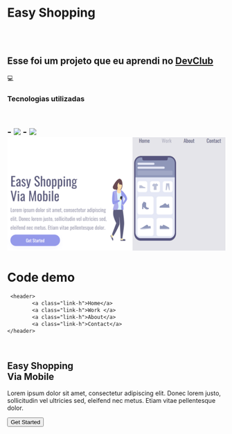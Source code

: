 <h1> Easy Shopping </h1>
<br>
<br>
<h2> Esse foi um projeto que eu aprendi no <a href="https://rodolfomori.com.br/devclub">DevClub<a/></h2>  💻
<h3> Tecnologias utilizadas <h2>
<br>
  - <img src="https://img.shields.io/badge/HTML-239120?style=for-the-badge&logo=html5&logoColor=white" />
  - <img src="https://img.shields.io/badge/CSS-239120?&style=for-the-badge&logo=css3&logoColor=white" />
    
  
  
  
<img src="https://raw.githubusercontent.com/MahFelix/EstudoDevClub/0efb8ec0b998b9025266f828ac06eb1d94c5c2d2/CSS/img/Easy-Shop.PNG" />
  
  <h1> Code demo </h1>
  
  
     <header>
            <a class="link-h">Home</a>
            <a class="link-h">Work </a>
            <a class="link-h">About</a>
            <a class="link-h">Contact</a>
    </header>  
  <br>
    <section class="box-left">
            <h1>Easy Shopping<br>
                Via Mobile</h1>
            <p>Lorem ipsum dolor sit amet, consectetur  adipiscing 
                elit. Donec lorem justo, sollicitudin vel ultricies sed, 
                eleifend nec metus. Etiam vitae pellentesque dolor.  </p>
            <button>Get Started </button>
   </section>
    
    
    
    
    
  
  
  

